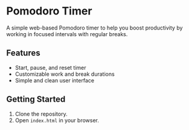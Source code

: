 # Pomodoro Timer

A simple web-based Pomodoro timer to help you boost productivity by working in focused intervals with regular breaks.

## Features

- Start, pause, and reset timer
- Customizable work and break durations
- Simple and clean user interface

## Getting Started

1. Clone the repository.
2. Open `index.html` in your browser.
